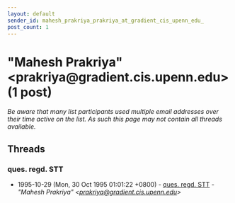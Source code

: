 ```yaml
---
layout: default
sender_id: mahesh_prakriya_prakriya_at_gradient_cis_upenn_edu_
post_count: 1
---
```


# "Mahesh Prakriya" <prakriya<span>@</span>gradient.cis.upenn.edu> (1 post)

_Be aware that many list participants used multiple email addresses over their time active on the list. As such this page may not contain all threads available._

## Threads

### ques. regd. STT
+ 1995-10-29 (Mon, 30 Oct 1995 01:01:22 +0800) - [ques. regd. STT](/archive/1995/10/1117f17f470fd2b88692e712d01295f60ab8930e06d2fb9532a620f093882c15) - _"Mahesh Prakriya" \<prakriya@gradient.cis.upenn.edu\>_

